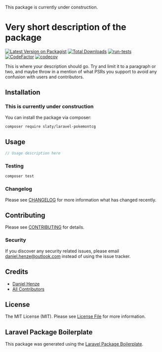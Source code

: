 This package is currently under construction. 

# Very short description of the package

[![Latest Version on Packagist](https://img.shields.io/packagist/v/slaty/laravel-pokemontcg.svg?style=flat-square)](https://packagist.org/packages/slaty/laravel-pokemontcg)
[![Total Downloads](https://img.shields.io/packagist/dt/slaty/laravel-pokemontcg.svg?style=flat-square)](https://packagist.org/packages/slaty/laravel-pokemontcg)
[![run-tests](https://github.com/Slatyo/laravel-pokemontcg/actions/workflows/main.yml/badge.svg)](https://github.com/Slatyo/laravel-pokemontcg/actions/workflows/main.yml)
[![CodeFactor](https://www.codefactor.io/repository/github/slatyo/laravel-pokemontcg/badge)](https://www.codefactor.io/repository/github/slatyo/laravel-pokemontcg)
[![codecov](https://codecov.io/gh/Slatyo/laravel-pokemontcg/branch/main/graph/badge.svg?token=FDG7Q681WL)](https://codecov.io/gh/Slatyo/laravel-pokemontcg)


This is where your description should go. Try and limit it to a paragraph or two, and maybe throw in a mention of what PSRs you support to avoid any confusion with users and contributors.

## Installation
### This is currently under construction


You can install the package via composer:

```bash
composer require slaty/laravel-pokemontcg
```

## Usage

```php
// Usage description here
```

### Testing

```bash
composer test
```

### Changelog

Please see [CHANGELOG](CHANGELOG.md) for more information what has changed recently.

## Contributing

Please see [CONTRIBUTING](CONTRIBUTING.md) for details.

### Security

If you discover any security related issues, please email daniel.henze@outlook.com instead of using the issue tracker.

## Credits

-   [Daniel Henze](https://github.com/slaty)
-   [All Contributors](../../contributors)

## License

The MIT License (MIT). Please see [License File](LICENSE.md) for more information.

## Laravel Package Boilerplate

This package was generated using the [Laravel Package Boilerplate](https://laravelpackageboilerplate.com).
